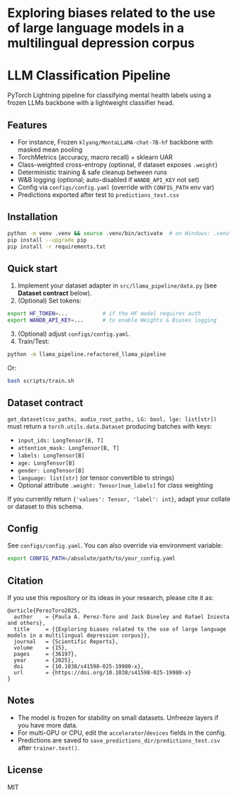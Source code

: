 # Exploring biases related to the use of large language models in a multilingual depression corpus
# LLM Classification Pipeline

PyTorch Lightning pipeline for classifying mental health labels using a frozen LLMs backbone with a lightweight classifier head.

## Features
- For instance, Frozen `klyang/MentaLLaMA-chat-7B-hf` backbone with masked mean pooling
- TorchMetrics (accuracy, macro recall) + sklearn UAR
- Class-weighted cross-entropy (optional, if dataset exposes `.weight`)
- Deterministic training & safe cleanup between runs
- W&B logging (optional; auto-disabled if `WANDB_API_KEY` not set)
- Config via `configs/config.yaml` (override with `CONFIG_PATH` env var)
- Predictions exported after test to `predictions_test.csv`

## Installation
```bash
python -m venv .venv && source .venv/bin/activate  # on Windows: .venv\Scripts\activate
pip install --upgrade pip
pip install -r requirements.txt
```

## Quick start
1. Implement your dataset adapter in `src/llama_pipeline/data.py` (see **Dataset contract** below).
2. (Optional) Set tokens:
```bash
export HF_TOKEN=...           # if the HF model requires auth
export WANDB_API_KEY=...      # to enable Weights & Biases logging
```
3. (Optional) adjust `configs/config.yaml`.
4. Train/Test:
```bash
python -m llama_pipeline.refactored_llama_pipeline
```
Or:
```bash
bash scripts/train.sh
```

## Dataset contract
`get_dataset(csv_paths, audio_root_paths, LG: bool, lge: list[str])` must return a `torch.utils.data.Dataset` producing batches with keys:
- `input_ids: LongTensor[B, T]`
- `attention_mask: LongTensor[B, T]`
- `labels: LongTensor[B]`
- `age: LongTensor[B]`
- `gender: LongTensor[B]`
- `language: list[str]` (or tensor convertible to strings)
- Optional attribute `.weight: Tensor[num_labels]` for class weighting

If you currently return `{'values': Tensor, 'label': int}`, adapt your collate or dataset to this schema.

## Config
See `configs/config.yaml`. You can also override via environment variable:
```bash
export CONFIG_PATH=/absolute/path/to/your_config.yaml
```

## Citation
If you use this repository or its ideas in your research, please cite it as:

```
@article{PerezToro2025,
  author    = {Paula A. Perez-Toro and Jack Dineley and Rafael Iniesta and others},
  title     = {{Exploring biases related to the use of large language models in a multilingual depression corpus}},
  journal   = {Scientific Reports},
  volume    = {15},
  pages     = {36197},
  year      = {2025},
  doi       = {10.1038/s41598-025-19980-x},
  url       = {https://doi.org/10.1038/s41598-025-19980-x}
}
```



## Notes
- The model is frozen for stability on small datasets. Unfreeze layers if you have more data.
- For multi-GPU or CPU, edit the `accelerator`/`devices` fields in the config.
- Predictions are saved to `save_predictions_dir/predictions_test.csv` after `trainer.test()`.

## License
MIT

